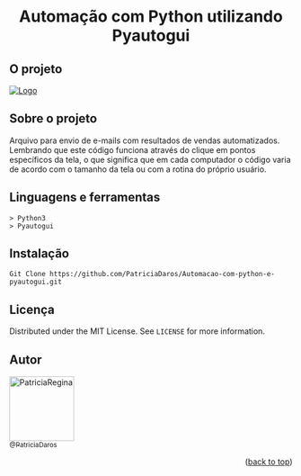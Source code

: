 <div align="center" id="header">
  
  <h1>Automação com Python utilizando Pyautogui</h1>
</div>

## O projeto

<a href="#"><img src="Animação.gif" alt="Logo"></a>


<!-- ============== ABOUT ============== -->
## Sobre o projeto

<div>
  Arquivo para envio de e-mails com resultados de vendas automatizados. Lembrando que este código funciona através do clique em pontos específicos da tela, o que significa que em cada computador o código varia de acordo com o tamanho da tela ou com a rotina do próprio usuário.
</div>


<!-- ============== LANGUAGE ============== -->
## Linguagens e ferramentas

```
> Python3
> Pyautogui
```

<!-- ============== INSTALLATION ============== -->
## Instalação

```
Git Clone https://github.com/PatriciaDaros/Automacao-com-python-e-pyautogui.git
```


<!-- ============== LICENSE ============== -->
## Licença

Distributed under the MIT License. See `LICENSE` for more information.


<!-- ============== AUTHOR ============== -->
## Autor

[<img alt="PatriciaRegina" src="https://github.com/PatriciaDaros.png?size=300" width="115"><br><sub>@PatriciaDaros</sub>](https://github.com/PatriciaDaros)

<p align="right">(<a href="#header">back to top</a>)</p>


<!-- ============== LINKs ============== -->
<!-- Alterar link -->
[Site-link]: https://github.com/RuanMiniguite/Password-Generator
[GitHub License-link]: https://github.com/RuanMiniguite/Password-Generator/blob/4695e1d2bd3571e4f315d18624b2b4a4d2e4e1b3/LICENSE

<!-- Alterar caminho para repositorio [Template-Readme] -->
[GitHub repo size-shields]: https://img.shields.io/github/repo-size/RuanMiniguite/Password-Generator?style=for-the-badge
[GitHub language count-shields]: https://img.shields.io/github/languages/count/RuanMiniguite/Password-Generator?style=for-the-badge
[GitHub forks-shields]: https://img.shields.io/github/forks/RuanMiniguite/Password-Generator?style=for-the-badge

<!-- link Shields-->
[GitHub License-shields]: https://img.shields.io/cocoapods/l/m?down_color=292929&up_color=292929&style=for-the-badge
[Site-shields]: https://img.shields.io/badge/Site-Live-292929?style=for-the-badge&logo=web&logoColor=white
[Website-link]: https://github.com/RuanMiniguite/Commit-Message
[Website-shields]: https://img.shields.io/website?down_color=292929&down_message=404&style=for-the-badge&logo=github&up_color=292929&up_message=Commit&url=https%3A%2F%2Fgithub.com%2FRuanMiniguite%2FCommit-Message
